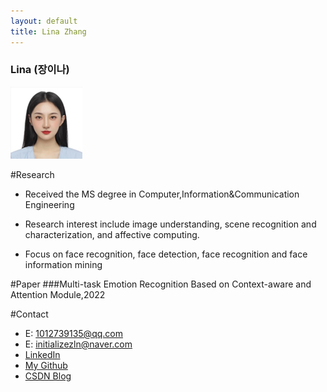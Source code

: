 ```yaml
---
layout: default
title: Lina Zhang
---
```


### Lina (장이나)
![alt_text](./LinaZhang(장이나).png)

#Research 
* Received the MS degree in Computer,Information&Communication Engineering

* Research interest include image understanding, scene
recognition and characterization, and affective computing.
* Focus on face recognition, face detection, face recognition and face information mining


#Paper
###Multi-task Emotion Recognition Based on Context-aware and Attention Module,2022


#Contact 
* E: 1012739135@qq.com
* E: initializezln@naver.com
* [LinkedIn](https://www.linkedin.com/in/lina-zhang-282769234/)
* [My Github](https://github.com/zhanglina94)
* [CSDN Blog](https://blog.csdn.net/weixin_44649780?spm=1000.2115.3001.5343)

